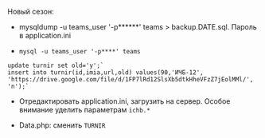 Новый сезон:

- mysqldump -u teams_user '-p******' teams > backup.DATE.sql. Пароль в application.ini

- `mysql -u teams_user '-p****' teams`
```
update turnir set old='y';`
insert into turnir(id,imia,url,old) values(90,'ИЧБ-12', 'https://drive.google.com/file/d/1FP7lRd12SlsXb5dtkHheVFzZ7jEolMMl/', 'n');`
```
- Отредактировать application.ini, загрузить на сервер. Особое внимание уделить параметрам `ichb.*`

- Data.php: сменить `TURNIR`